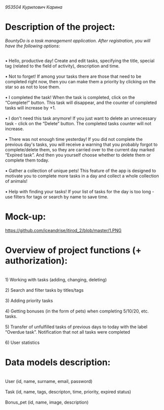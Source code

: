 *953504 Курилович Карина*
# Description of the project:

*BountyDo is a task management application. After registration, you will have the following options*:

<br> • Hello, productive day! Create and edit tasks, specifying the title, special tag (related to the field of activity), description and time. </br>
<br> • Not to forget! If among your tasks there are those that need to be completed right now, then you can make them a priority by clicking on the star so as not to lose them. </br>
<br> • I completed the task! When the task is completed, click on the “Сomplete!” button. This task will disappear, and the counter of completed tasks will increase by +1. </br>
<br> • I don't need this task anymore! If you just want to delete an unnecessary task - click on the “Delete” button. The completed tasks counter will not increase. </br>
<br> • There was not enough time yesterday! If you did not complete the previous day's tasks, you will receive a warning that you probably forgot to complete/delete them, so they are carried over to the current day marked “Expired task”. And then you yourself choose whether to delete them or complete them today. </br>
<br> • Gather a collection of unique pets! This feature of the app is designed to motivate you to complete more tasks in a day and collect a whole collection of animals! </br>
<br> • Help with finding your tasks! If your list of tasks for the day is too long - use filters for tags or search by name to save time. </br>
# Mock-up:
https://github.com/iceandrise/itirod_2/blob/master/1.PNG

# Overview of project functions (+ authorization):
<br> 1) Working with tasks (adding, changing, deleting)</br>
<br> 2) Search and filter tasks by titles/tags </br>
<br> 3) Adding priority tasks</br>
<br> 4) Getting bonuses (in the form of pets) when completing 5/10/20, etc. tasks. </br>
<br> 5) Transfer of unfulfilled tasks of previous days to today with the label “Overdue task”. Notification that not all tasks were completed</br>
<br> 6) User statistics</br>
# Data models description:</br>
<br>User (id, name, surname, email, password)</br>
<br>Task (id, name, tags, descripton, time, priority, expired status)</br>
<br>Bonus_pet (id, name, image, description)</br>
